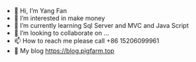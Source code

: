 - 👋 Hi, I’m Yang Fan
- 👀 I’m interested in make money
- 🌱 I’m currently learning Sql Server and MVC and Java Script
- 💞️ I’m looking to collaborate on ...
- 📫 How to reach me please call +86 15206099961
- 📕 My blog https://blog.pigfarm.top
<!---
465544769/465544769 is a ✨ special ✨ repository because its `README.md` (this file) appears on your GitHub profile.
You can click the Preview link to take a look at your changes.
--->

